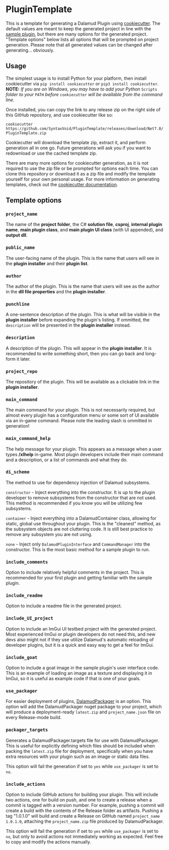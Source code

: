 # PluginTemplate
This is a template for generating a Dalamud Plugin using [cookiecutter](https://github.com/cookiecutter/cookiecutter). The default values are meant to keep the generated project in line with the [sample plugin](https://github.com/goatcorp/SamplePlugin), but there are many options for the generated project. "Template options" below lists all options that will be prompted on project generation. Please note that all generated values can be changed after generating... obviously.

## Usage

The simplest usage is to install Python for your platform, then install cookiecutter via
```pip install cookiecutter``` or ```pip3 install cookiecutter```. **NOTE:** *If you are on Windows, you may have to add your Python* `Scripts` *folder to your* `PATH` *before* `cookiecutter` *will be available from the command line.*

Once installed, you can copy the link to any release zip on the right side of this GitHub repository, and use cookiecutter like so:

```cookiecutter https://github.com/SyntaxVoid/PluginTemplate/releases/download/Net7.0/PluginTemplate.zip```

Cookiecutter will download the template zip, extract it, and perform generation all in one go. Future generations will ask you if you want to redownload or use the cached template zip.

There are many more options for cookiecutter generation, as it is not required to use the zip file or be prompted for options each time. You can clone this repository or download it as a zip file and modify the template yourself for your own personal usage. For more information on generating templates, check out the [cookiecutter documentation](https://cookiecutter.readthedocs.io/en/1.7.3/).


## Template options
### ```project_name```

The name of the **project folder**, the C# **solution file**, **csproj**, **internal plugin name**, **main plugin class**, and **main plugin UI class** (with UI appended), and **output dll**.

### ```public_name```

The user-facing name of the plugin. This is the name that users will see in the **plugin installer** and their **plugin list**.

### ```author```

The author of the plugin. This is the name that users will see as the author in the **dll file properties** and the  **plugin installer**.

### ```punchline```

A one-sentence description of the plugin. This is what will be visible in the **plugin installer** before expanding the plugin's listing. If ommitted, the `description` will be presented in the **plugin installer** instead.

### ```description```

A description of the plugin. This will appear in the **plugin installer**. It is recommended to write something short, then you can go back and long-form it later.

### ```project_repo```

The repository of the plugin. This will be available as a clickable link in the **plugin installer**.

### ```main_command```

The main command for your plugin. This is not necessarily required, but almost every plugin has a configuration menu or some sort of UI available via an in-game command. Please note the leading slash is ommitted in generation!

### ```main_command_help```

The help message for your plugin. This appears as a message when a user types **/xlhelp** in-game. Most plugin developers include their main command and a description, or a list of commands and what they do.

### ```di_scheme```

The method to use for dependency injection of Dalamud subsystems.

`constructor` - Inject everything into the constructor. It is up to the plugin developer to remove subsystems from the constructor that are not used. This method is recommended if you know you will be utilizing few subsystems.

`container` - Inject everything into a DalamudContainer class, allowing for static, global use throughout your plugin. This is the "cleanest" method, as the subsystem objects are not cluttering code. It is still best practice to remove any subsystem you are not using.

`none` - Inject only `DalamudPluginInterface` and `CommandManager` into the constructor. This is the most basic method for a sample plugin to run.

### ```include_comments```

Option to include relatively helpful comments in the project. This is recommended for your first plugin and getting familiar with the sample plugin.

### ```include_readme```

Option to include a readme file in the generated project.

### ```include_UI_project```

Option to include an ImGui UI testbed project with the generated project. Most experienced ImGui or plugin developers do not need this, and new devs also might not if they use utilize Dalamud's automatic reloading of developer plugins, but it is a quick and easy way to get a feel for ImGui.

### ```include_goat```

Option to include a goat image in the sample plugin's user interface code. This is an example of loading an image as a texture and displaying it in ImGui, so it is useful as example code if that is one of your goals.

### ```use_packager```

For easier deployment of plugins, [DalamudPackager](https://github.com/goatcorp/dalamudpackager) is an option. This option will add the DalamudPackager nuget package to your project, which will produce a deployment-ready `latest.zip` and `project_name.json` file on every Release-mode build.

### ```packager_targets```

Generates a DalamudPackager.targets file for use with DalamudPackager. This is useful for explicitly defining which files should be included when packing the `latest.zip` file for deployment, specifically when you have extra resources with your plugin such as an image or static data files.

This option will fail the generation if set to `yes` while `use_packager` is set to `no`.

### ```include_actions```

Option to include GitHub actions for building your plugin. This will include two actions, one for build on push, and one to create a release when a commit is tagged with a version number. For example, pushing a commit will create a build with the contents of the Release folder as artifacts. Pushing a tag "1.0.1.0" will build and create a Release on GitHub named `project_name 1.0.1.0`, attaching the `project_name.zip` file produced by DalamudPackager.

This option will fail the generation if set to `yes` while `use_packager` is set to `no`, but only to avoid actions not immediately working as expected. Feel free to copy and modify the actions manually.
